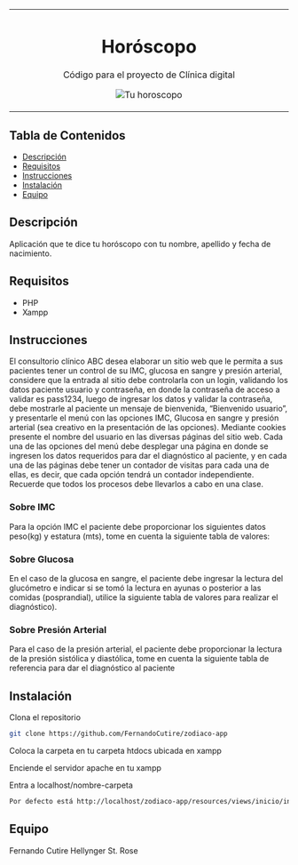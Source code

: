 
<table align="center"><tr><td colspan="4" align="center" width="9999">

# Horóscopo

Código para el proyecto de Clínica digital

<p align="center">
  <img src="resources/imgs/horoscopo-dia.png" alt="Tu horoscopo">
</p>

</td></tr></table>

## Tabla de Contenidos

- [Descripción](#descripción)
- [Requisitos](#requirements)
- [Instrucciones](#instrucciones)
- [Instalación](#installation)
- [Equipo](#equipo)



## Descripción

Aplicación que te dice tu horóscopo con tu nombre, apellido y fecha de nacimiento.



## Requisitos

* PHP
* Xampp

## Instrucciones

El consultorio clínico ABC desea elaborar un sitio web que le permita a sus pacientes tener un control de su IMC, glucosa en sangre y presión arterial, considere que la entrada al sitio debe controlarla con un login, validando los datos paciente usuario y contraseña, en donde la contraseña de acceso a validar es pass1234, luego de ingresar los datos y validar la contraseña, debe mostrarle al paciente un mensaje de bienvenida, “Bienvenido usuario”, y presentarle el menú con las opciones IMC, Glucosa en sangre y presión arterial (sea creativo en la presentación de las opciones). Mediante cookies presente el nombre del usuario en las diversas páginas del sitio web.
Cada una de las opciones del menú debe desplegar una página en donde se ingresen los datos requeridos para dar el diagnóstico al paciente, y en cada una de las páginas debe tener un contador de visitas para cada una de ellas, es decir, que cada opción tendrá un contador independiente.
Recuerde que todos los procesos debe llevarlos a cabo en una clase.

### Sobre IMC
Para la opción IMC el paciente debe proporcionar los siguientes datos peso(kg) y estatura (mts), tome en cuenta la siguiente tabla de valores:


### Sobre Glucosa
En el caso de la glucosa en sangre, el paciente debe ingresar la lectura del glucómetro e indicar si se tomó la lectura en ayunas o posterior a las comidas (posprandial), utilice la siguiente tabla de valores para realizar el diagnóstico).

### Sobre Presión Arterial
Para el caso de la presión arterial, el paciente debe proporcionar la lectura de la presión sistólica y diastólica, tome en cuenta la siguiente tabla de referencia para dar el diagnóstico al paciente

## Instalación

Clona el repositorio
```bash
git clone https://github.com/FernandoCutire/zodiaco-app
```

Coloca la carpeta en tu carpeta htdocs ubicada en xampp

Enciende el servidor apache en tu xampp

Entra a localhost/nombre-carpeta
```bash
Por defecto está http://localhost/zodiaco-app/resources/views/inicio/inicio.php
```

## Equipo

Fernando Cutire
Hellynger St. Rose